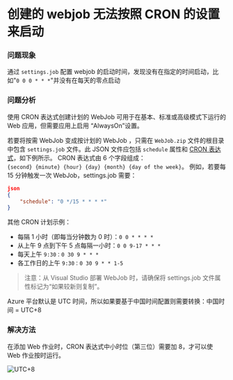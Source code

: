 # 创建的 webjob 无法按照 CRON 的设置来启动 #

### 问题现象 ###

通过 `settings.job` 配置 webjob 的启动时间，发现没有在指定的时间启动，比如"`0 0 0 * * *`"并没有在每天的零点启动

### 问题分析 ###

使用 CRON 表达式创建计划的 WebJob 可用于在基本、标准或高级模式下运行的 Web 应用，但需要应用上启用 “AlwaysOn”设置。

若要将按需 WebJob 变成按计划的 WebJob ，只需在 `WebJob.zip` 文件的根目录中包含 `settings.job` 文件。此 JSON 文件应包括 `schedule` 属性和 [CRON 表达式](https://zh.wikipedia.org/wiki/Cron)，如下例所示。
CRON 表达式由 6 个字段组成：`{second} {minute} {hour} {day} {month} {day of the week}`。
例如，若要每 15 分钟触发一次 WebJob，settings.job 需要：

```json
json
{
    "schedule": "0 */15 * * * *"
}
```
其他 CRON 计划示例：

- 每隔 1 小时（即每当分钟数为 0 时）：`0 0 * * * *`
- 从上午 9 点到下午 5 点每隔一小时：`0 0 9-17 * * *`
- 每天上午 `9:30：0 30 9 * * *`
- 各工作日的上午 `9:30：0 30 9 * * 1-5`

> 注意：从 Visual Studio 部署 WebJob 时，请确保将 settings.job 文件属性标记为“如果较新则复制”。

Azure 平台默认是 UTC 时间，所以如果要基于中国时间配置则需要转换：中国时间 = UTC+8

### 解决方法 ###

在添加 Web 作业时，CRON 表达式中小时位（第三位）需要加 8，才可以使 Web 作业按时运行。

![UTC+8](./media/aog-web-apps-troubleshoot-webjob-cron-boot-error/UTC+8.png)